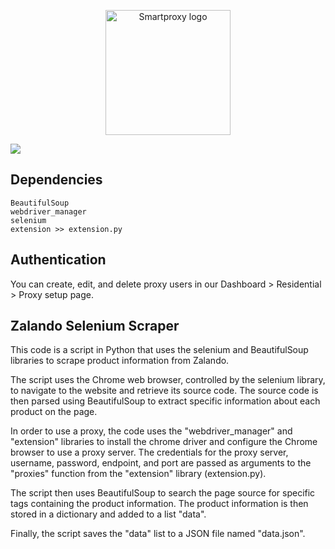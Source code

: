 <p align="center">
    <a href="https://smartproxy.com/"><img src="https://images.prismic.io/smartproxy/400e44d6-09ea-4168-a848-ed0e7cfb442a_sp-logo-dark-vertical.png" alt="Smartproxy logo" width="200"></a>
  </a>
</p>

[<img src="https://i.ibb.co/S6ytt21/github-banner.png">](https://dashboard.smartproxy.com/register?coupon=SMARTHUB20&utm_source=github&utm_medium=referral&utm_campaign=repository&utm_content=banner)

## Dependencies

```http
BeautifulSoup
webdriver_manager
selenium
extension >> extension.py
```

## Authentication

You can create, edit, and delete proxy users in our Dashboard > Residential > Proxy setup page.

## Zalando Selenium Scraper

This code is a script in Python that uses the selenium and BeautifulSoup libraries to scrape product information from Zalando.

The script uses the Chrome web browser, controlled by the selenium library, to navigate to the website and retrieve its source code. The source code is then parsed using BeautifulSoup to extract specific information about each product on the page.

In order to use a proxy, the code uses the "webdriver_manager" and "extension" libraries to install the chrome driver and configure the Chrome browser to use a proxy server. The credentials for the proxy server, username, password, endpoint, and port are passed as arguments to the "proxies" function from the "extension" library (extension.py).

The script then uses BeautifulSoup to search the page source for specific tags containing the product information. The product information is then stored in a dictionary and added to a list "data".

Finally, the script saves the "data" list to a JSON file named "data.json".

